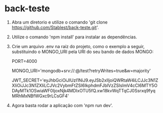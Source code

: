 # back-teste

1. Abra um diretorio e utilize o comando 'git clone https://github.com/Stablest/back-teste.git'.

2. Utilize o comando 'npm install' para instalar as dependências.

3. Crie um arquivo .env na raíz do projeto, como o exemplo a seguir, substituindo o MONGO_URI pela URI do seu bando de dados MONGO:

    PORT=4000

   
    MONGO_URI='mongodb+srv://<username>:<password>@<your-cluster-url>/test?retryWrites=true&w=majority'

   
    JWT_SECRET='eyJhbGciOiJIUzI1NiJ9.eyJSb2xlIjoiQWRtaW4iLCJJc3N1ZXIiOiJJc3N1ZXIiLCJVc2VybmFtZSI6IkphdmFJblVzZSIsImV4cCI6MTY5ODAyMTk1OSwiaWF0IjoxNjk4MDIxOTU5fQ.xw18kvWqTTqCJ0Ssrxq9fyqMRhMxNBfWGxc9rLCsGF4'

4. Agora basta rodar a aplicação com 'npm run dev'.
   
